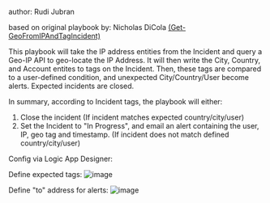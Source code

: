 author: Rudi Jubran

based on original playbook by: Nicholas DiCola [(Get-GeoFromIPAndTagIncident)](https://github.com/Azure/Azure-Sentinel/tree/master/Playbooks/Get-GeoFromIpAndTagIncident)

This playbook will take the IP address entities from the Incident and query a Geo-IP API to geo-locate the IP Address. It will then write the City, Country, and Account entites to tags on the Incident. Then, these tags are compared to a user-defined condition, and unexpected City/Country/User become alerts. Expected incidents are closed.

In summary, according to Incident tags, the playbook will either:

1. Close the incident (If incident matches expected country/city/user)
2. Set the Incident to "In Progress", and email an alert containing the user, IP, geo tag and timestamp. (If incident does not match defined country/city/user)

Config via Logic App Designer:

Define expected tags:
![image](https://user-images.githubusercontent.com/60908383/102939747-d67bc080-447c-11eb-840e-bdc4a1a51903.png)

Define "to" address for alerts:
![image](https://user-images.githubusercontent.com/60908383/102939800-f1e6cb80-447c-11eb-8f12-9402ab76306a.png)


